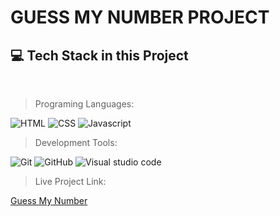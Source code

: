 <h1>GUESS MY NUMBER PROJECT</h1>

<h2>💻 Tech Stack in this Project</h2>

<br>

> Programing Languages:

<p>
<img src="https://img.shields.io/badge/HTML-E34F26.svg?style=for-the-badge&logo=html5&logoColor=ffffff" alt="HTML" />
<img src="https://img.shields.io/badge/CSS-663399.svg?style=for-the-badge&logo=css&logoColor=ffffff" alt="CSS" />
<img src="https://img.shields.io/badge/javascript-3D3D3D.svg?style=for-the-badge&logo=javascript&logoColor=F7DF1E" alt="Javascript" />
</p>

> Development Tools:

<p>
<img src="https://img.shields.io/badge/Git-F05032.svg?style=for-the-badge&logo=git&logoColor=ffffff" alt="Git">
<img src="https://img.shields.io/badge/GitHub-181717.svg?style=for-the-badge&logo=github&logoColor=ffffff" alt="GitHub">
<img src="https://img.shields.io/badge/Visual studio code-0078D7.svg?style=for-the-badge" alt="Visual studio code">
</p>

> Live Project Link:

[Guess My Number](#)